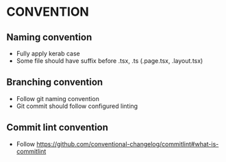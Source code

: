 # CONVENTION

## Naming convention

- Fully apply kerab case
- Some file should have suffix before .tsx, .ts (.page.tsx, .layout.tsx)

## Branching convention

- Follow git naming convention
- Git commit should follow configured linting

## Commit lint convention
- Follow https://github.com/conventional-changelog/commitlint#what-is-commitlint